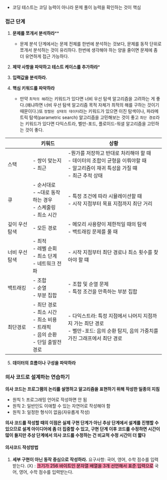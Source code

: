 
- 코딩 테스트는 코딩 능력이 아니라 문제 풀이 능력을 확인하는 것이 핵심

### 접근 단계

1. **문제를 쪼개서 분석하라****
	- 문제 분석 단계에서는 문제 전체를 한번에 분석하는 것보다, 문제를 동작 단위로 쪼개서 분석하는 것이 유리하다. 한번에 생각해야 하는 양을 줄이면 문제에 좀 더 유연하게 접근 가능하다.

2. **제약 사항을 파악하고 테스트 케이스를 추가하라***
3. **입력값을 분석하라.**
4. **핵심 키워드를 파악하라**
	- 만약 `최적의 해`라는 키워드가 있다면 너비 우선 탐색 알고리즘을 고려하는 게 좋다.(왜냐하면 너비 우선 탐색 알고리즘 목적 자체가 최적의 해를 구하는 것이기 때문이다.)또 `정렬된 상태의 데이터`라는 키워드가 있으면 이진 탐색이나, 파라메트릭 탐색(parametric search) 알고리즘을 고민해보는 것이 좋고 `최단 경로`라는 키워드가 있다면 다익스트라, 벨만-포드, 플로이드-워셜 알고리즘을 고민하는 것이 좋다.


|          | 키워드                                                              | 상황                                                                                   |
| -------- | ---------------------------------------------------------------- | ------------------------------------------------------------------------------------ |
| 스택       | - 쌍이 맞는지<br>- 최근                                                 | -뭔가를 저장하고 반대로 처리해야 할 때<br>- 데이터의 조합이 균형을 이뤄야할 때<br>- 알고리즘이 재귀 특성을 가질 떄<br>- 최근 추적 상태 |
| 큐        | - 순서대로<br>- ~대로 동작하는 경우<br>- 스케줄링<br>- 최소 시간                     | - 특정 조건에 따라 시뮬레이션할 때<br>- 시작 지점부터 목표 지점까지 최단 거리                                      |
| 깊이 우선 탐색 | - 모든 경로                                                          | - 메모리 사용량이 제한적일 때의 탐색<br>- 백트래킹 문제를 풀 때                                              |
| 너비 우선 탐색 | - 최적<br>- 레벨 순회<br>- 최소 단계<br>- 네트워크 전파                          | - 시작 지점부터 최단 경로나 최소 횟수를 찾아야 할 떄                                                      |
| 백트래킹     | - 조합<br>- 순열<br>- 부분 집합                                          | - 조합 및 순열 문제<br>- 특정 조건을 만족하는 부분 집합                                                  |
| 최단경로     | - 최단 경로<br>- 최소 시간<br>- 최소 비용<br>- 트래픽<br>- 음의 순환<br>- 단일 출발전 경로 | - 다익스트라: 특정 지점에서 나머지 지점까지 가는 최단 경로<br>- 벨만-포드: 음의 순환 탐지, 음의 가중치를 가진 그래프에서 최단 경로      |
5. **데이터의 흐름이나 구성을 파악하라**

### 의사 코드로 설계하는 연습하기

**의사 코드는 프로그램의 논리를 설명하고 알고리즘을 표현하기 위해 작성한 일종의 지침**
- 원칙 1: 프로그래밍 언어로 작성하면 안 됨
- 원칙 2: 일반인도 이애할 수 있는 자연어로 작성해야 함
- 원칙 3: 일정한 형식이 없음(자유롭게 작성)

**의사 코드를 작성할 때의 이점은 실제 구현 단계가 아닌 추상 단계에서 설계를 진행할 수 있으므로 설계 아이디어에 좀 더 집중할 수 있고, 구현 단계 이후 코드를 수정하면 시간이 많이 들지만 추상 단계에서 의사 코드를 수정하는 건 비교적 수정 시간이 더 짧다**

#### 의사코드 작성방법

1. **세부 구현이 아닌 동작 중심으로 작성하라.**
	 요구사항: 국어, 영어, 수학 점수를 입력받는다.
	 (X) : <mark style="background: #FF5582A6;">크기가 256 바이트인 문자열 배열을 3개 선언해서 표준 입력으로</mark> 국어, 영어, 수학 점수를 입력받는다.